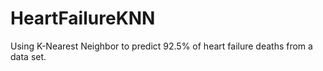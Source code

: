 # HeartFailureKNN
Using K-Nearest Neighbor to predict 92.5% of heart failure deaths from a data set. 
